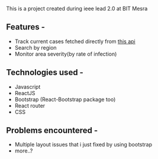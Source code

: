 This is a project created during ieee lead 2.0 at BIT Mesra
## Features - 
+ Track current cases fetched directly from [this api](https://github.com/javieraviles/covidAPI)
+ Search by region
+ Monitor area severity(by rate of infection)
## Technologies used - 
+ Javascript
+ ReactJS
+ Bootstrap (React-Bootstrap package too)
+ React router
+ CSS
## Problems encountered - 
+ Multiple layout issues that i just fixed by using bootstrap
+ more..?